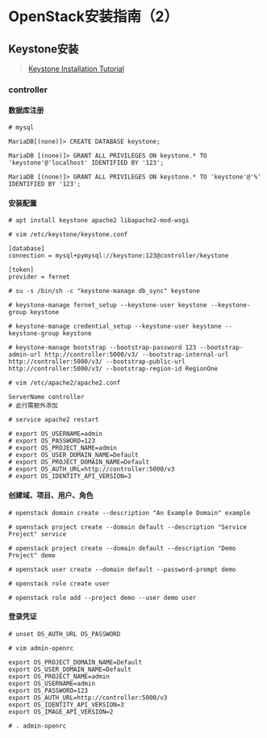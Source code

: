 # OpenStack安装指南（2）

## Keystone安装

> [Keystone Installation Tutorial](https://docs.openstack.org/keystone/queens/install/)



### controller

#### 数据库注册

`# mysql`

`MariaDB[(none)]> CREATE DATABASE keystone;`

`MariaDB [(none)]> GRANT ALL PRIVILEGES ON keystone.* TO 'keystone'@'localhost' IDENTIFIED BY '123';`

`MariaDB [(none)]> GRANT ALL PRIVILEGES ON keystone.* TO 'keystone'@'%' IDENTIFIED BY '123';`



#### 安装配置

`# apt install keystone apache2 libapache2-mod-wsgi`

`# vim /etc/keystone/keystone.conf`

```
[database]
connection = mysql+pymysql://keystone:123@controller/keystone

[token]
provider = fernet
```

`# su -s /bin/sh -c "keystone-manage db_sync" keystone`

`# keystone-manage fernet_setup --keystone-user keystone --keystone-group keystone`

`# keystone-manage credential_setup --keystone-user keystone --keystone-group keystone `

`# keystone-manage bootstrap --bootstrap-password 123 --bootstrap-admin-url http://controller:5000/v3/ --bootstrap-internal-url http://controller:5000/v3/ --bootstrap-public-url http://controller:5000/v3/ --bootstrap-region-id RegionOne`

`# vim /etc/apache2/apache2.conf`

```
ServerName controller
# 此行需额外添加
```

`# service apache2 restart`

```
# export OS_USERNAME=admin
# export OS_PASSWORD=123
# export OS_PROJECT_NAME=admin
# export OS_USER_DOMAIN_NAME=Default
# export OS_PROJECT_DOMAIN_NAME=Default
# export OS_AUTH_URL=http://controller:5000/v3
# export OS_IDENTITY_API_VERSION=3
```



#### 创建域、项目、用户、角色

`# openstack domain create --description "An Example Domain" example`

`# openstack project create --domain default --description "Service Project" service`

`# openstack project create --domain default --description "Demo Project" demo`

`# openstack user create --domain default --password-prompt demo`

`# openstack role create user`

`# openstack role add --project demo --user demo user`



#### 登录凭证

`# unset OS_AUTH_URL OS_PASSWORD`

`# vim admin-openrc`

```
export OS_PROJECT_DOMAIN_NAME=Default
export OS_USER_DOMAIN_NAME=Default
export OS_PROJECT_NAME=admin
export OS_USERNAME=admin
export OS_PASSWORD=123
export OS_AUTH_URL=http://controller:5000/v3
export OS_IDENTITY_API_VERSION=3
export OS_IMAGE_API_VERSION=2
```

`# . admin-openrc`

